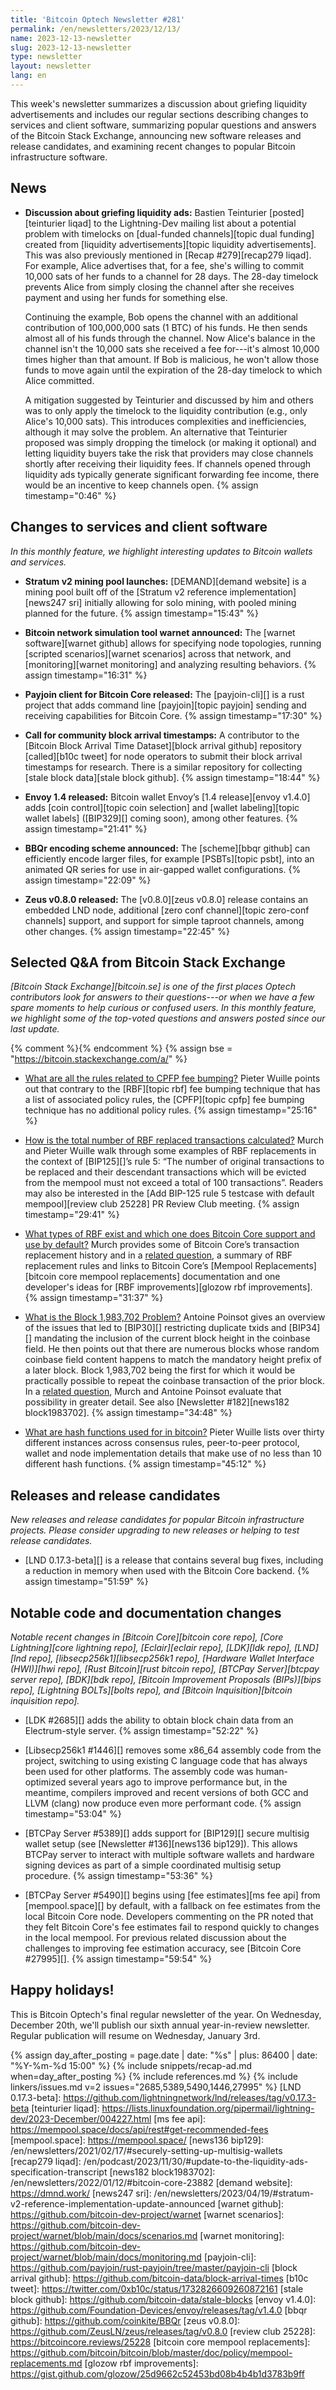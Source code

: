 ```yaml
---
title: 'Bitcoin Optech Newsletter #281'
permalink: /en/newsletters/2023/12/13/
name: 2023-12-13-newsletter
slug: 2023-12-13-newsletter
type: newsletter
layout: newsletter
lang: en
---
```

This week's newsletter summarizes a discussion about griefing liquidity
advertisements and includes our regular sections describing changes to
services and client software, summarizing popular questions and answers
of the Bitcoin Stack Exchange, announcing new software releases and
release candidates, and examining recent changes to popular Bitcoin
infrastructure software.

## News

- **Discussion about griefing liquidity ads:** Bastien Teinturier
  [posted][teinturier liqad] to the Lightning-Dev mailing list about a
  potential problem with timelocks on [dual-funded channels][topic dual
  funding] created from [liquidity advertisements][topic liquidity
  advertisements].  This was also previously mentioned in [Recap
  #279][recap279 liqad]. For example, Alice advertises that, for a fee, she's
  willing to commit 10,000 sats of her funds to a channel for 28 days.
  The 28-day timelock prevents Alice from simply closing the channel
  after she receives payment and using her funds for something else.

  Continuing the example, Bob opens the channel with an additional
  contribution of 100,000,000 sats (1 BTC) of his funds.  He then
  sends almost all of his funds through the channel.  Now Alice's
  balance in the channel isn't the 10,000 sats she received a fee
  for---it's almost 10,000 times higher than that amount.  If Bob is
  malicious, he won't allow those funds to move again until the
  expiration of the 28-day timelock to which Alice committed.

  A mitigation suggested by Teinturier and discussed by him and others
  was to only apply the timelock to the liquidity contribution
  (e.g., only Alice's 10,000 sats).  This introduces
  complexities and inefficiencies, although it may solve the problem.
  An alternative that Teinturier proposed was simply dropping the
  timelock (or making it optional) and letting liquidity buyers take
  the risk that providers may close channels shortly after receiving
  their liquidity fees.  If channels opened through liquidity ads
  typically generate significant forwarding fee income, there would be
  an incentive to keep channels open. {% assign timestamp="0:46" %}

## Changes to services and client software

*In this monthly feature, we highlight interesting updates to Bitcoin
wallets and services.*

- **Stratum v2 mining pool launches:**
  [DEMAND][demand website] is a mining pool built off of the [Stratum v2
  reference implementation][news247 sri] initially allowing for solo mining, with
  pooled mining planned for the future. {% assign timestamp="15:43" %}

- **Bitcoin network simulation tool warnet announced:**
  The [warnet software][warnet github] allows for specifying node topologies,
  running [scripted scenarios][warnet scenarios] across that network, and
  [monitoring][warnet monitoring] and analyzing resulting behaviors. {% assign timestamp="16:31" %}

- **Payjoin client for Bitcoin Core released:**
  The [payjoin-cli][] is a rust project that adds command line [payjoin][topic payjoin] sending
  and receiving capabilities for Bitcoin Core. {% assign timestamp="17:30" %}

- **Call for community block arrival timestamps:**
  A contributor to the [Bitcoin Block Arrival Time Dataset][block arrival github]
  repository [called][b10c tweet] for node operators to submit their block arrival
  timestamps for research. There is a similar repository for collecting [stale
  block data][stale block github]. {% assign timestamp="18:44" %}

- **Envoy 1.4 released:**
  Bitcoin wallet Envoy’s [1.4 release][envoy v1.4.0] adds [coin control][topic
  coin selection] and [wallet labeling][topic wallet labels] ([BIP329][]
  coming soon), among other features. {% assign timestamp="21:41" %}

- **BBQr encoding scheme announced:**
  The [scheme][bbqr github] can efficiently encode larger files, for example [PSBTs][topic
  psbt], into an animated QR series for use in air-gapped wallet configurations. {% assign timestamp="22:09" %}

- **Zeus v0.8.0 released:**
  The [v0.8.0][zeus v0.8.0] release contains an embedded LND node, additional
  [zero conf channel][topic zero-conf channels] support, and support for simple taproot channels,
  among other changes. {% assign timestamp="22:45" %}

## Selected Q&A from Bitcoin Stack Exchange

*[Bitcoin Stack Exchange][bitcoin.se] is one of the first places Optech
contributors look for answers to their questions---or when we have a
few spare moments to help curious or confused users.  In
this monthly feature, we highlight some of the top-voted questions and
answers posted since our last update.*

{% comment %}<!-- https://bitcoin.stackexchange.com/search?tab=votes&q=created%3a1m..%20is%3aa
nswer -->{% endcomment %}
{% assign bse = "https://bitcoin.stackexchange.com/a/" %}

- [What are all the rules related to CPFP fee bumping?]({{bse}}120853)
  Pieter Wuille points out that contrary to the [RBF][topic rbf] fee bumping
  technique that has a list of associated policy rules, the [CPFP][topic cpfp]
  fee bumping technique has no additional policy rules. {% assign timestamp="25:16" %}

- [How is the total number of RBF replaced transactions calculated?]({{bse}}120823)
  Murch and Pieter Wuille walk through some examples of RBF replacements in the
  context of [BIP125][]’s rule 5: “The number of original transactions to be
  replaced and their descendant transactions which will be evicted from the
  mempool must not exceed a total of 100 transactions”. Readers may also be
  interested in the [Add BIP-125 rule 5 testcase with default
  mempool][review club 25228] PR Review Club meeting. {% assign timestamp="29:41" %}

- [What types of RBF exist and which one does Bitcoin Core support and use by default?]({{bse}}120749)
  Murch provides some of Bitcoin Core’s transaction replacement history and in a
  [related question]({{bse}}120773), a summary of RBF replacement rules and
  links to Bitcoin Core’s [Mempool Replacements][bitcoin core mempool
  replacements] documentation and one developer's ideas for [RBF
  improvements][glozow rbf improvements]. {% assign timestamp="31:37" %}

- [What is the Block 1,983,702 Problem?]({{bse}}120834)
  Antoine Poinsot gives an overview of the issues that led to [BIP30][]
  restricting duplicate txids and [BIP34][] mandating the inclusion of the
  current block height in the coinbase field. He then points out that there are
  numerous blocks whose random coinbase field content happens to match the
  mandatory height prefix of a later block. Block 1,983,702 being the first
  for which it would be practically possible to repeat the coinbase transaction
  of the prior block. In a [related question]({{bse}}120836), Murch and
  Antoine Poinsot evaluate that possibility in greater detail.  See also
  [Newsletter #182][news182 block1983702]. {% assign timestamp="34:48" %}

- [What are hash functions used for in bitcoin?]({{bse}}120418)
  Pieter Wuille lists over thirty different instances across consensus rules,
  peer-to-peer protocol, wallet and node implementation details that make use
  of no less than 10 different hash functions. {% assign timestamp="45:12" %}

## Releases and release candidates

*New releases and release candidates for popular Bitcoin infrastructure
projects.  Please consider upgrading to new releases or helping to test
release candidates.*

- [LND 0.17.3-beta][] is a release that contains several bug fixes,
  including a reduction in memory when used with the Bitcoin Core
  backend. {% assign timestamp="51:59" %}

## Notable code and documentation changes

*Notable recent changes in [Bitcoin Core][bitcoin core repo], [Core
Lightning][core lightning repo], [Eclair][eclair repo], [LDK][ldk repo],
[LND][lnd repo], [libsecp256k1][libsecp256k1 repo], [Hardware Wallet
Interface (HWI)][hwi repo], [Rust Bitcoin][rust bitcoin repo], [BTCPay
Server][btcpay server repo], [BDK][bdk repo], [Bitcoin Improvement
Proposals (BIPs)][bips repo], [Lightning BOLTs][bolts repo], and
[Bitcoin Inquisition][bitcoin inquisition repo].*

- [LDK #2685][] adds the ability to obtain block chain data from an
  Electrum-style server. {% assign timestamp="52:22" %}

- [Libsecp256k1 #1446][] removes some x86_64 assembly code from the
  project, switching to using existing C language code that has always
  been used for other platforms.  The assembly code was human-optimized
  several years ago to improve performance but, in the meantime, compilers
  improved and recent versions of both GCC and LLVM (clang) now produce
  even more performant code. {% assign timestamp="53:04" %}

- [BTCPay Server #5389][] adds support for [BIP129][] secure multisig
  wallet setup (see [Newsletter #136][news136 bip129]).  This allows
  BTCPay server to interact with multiple software wallets and hardware
  signing devices as part of a simple coordinated multisig setup
  procedure. {% assign timestamp="53:36" %}

- [BTCPay Server #5490][] begins using [fee estimates][ms fee api] from
  [mempool.space][] by default, with a fallback on fee estimates from
  the local Bitcoin Core node.  Developers commenting on the PR noted
  that they felt Bitcoin Core's fee estimates fail to respond quickly to
  changes in the local mempool.  For previous related discussion about
  the challenges to improving fee estimation accuracy, see [Bitcoin Core
  #27995][]. {% assign timestamp="59:54" %}

## Happy holidays!

This is Bitcoin Optech's final regular newsletter of the year.  On
Wednesday, December 20th, we'll publish our sixth annual year-in-review
newsletter.  Regular publication will resume on Wednesday, January 3rd.

{% assign day_after_posting = page.date | date: "%s" | plus: 86400 | date: "%Y-%m-%d 15:00" %}
{% include snippets/recap-ad.md when=day_after_posting %}
{% include references.md %}
{% include linkers/issues.md v=2 issues="2685,5389,5490,1446,27995" %}
[LND 0.17.3-beta]: https://github.com/lightningnetwork/lnd/releases/tag/v0.17.3-beta
[teinturier liqad]: https://lists.linuxfoundation.org/pipermail/lightning-dev/2023-December/004227.html
[ms fee api]: https://mempool.space/docs/api/rest#get-recommended-fees
[mempool.space]: https://mempool.space/
[news136 bip129]: /en/newsletters/2021/02/17/#securely-setting-up-multisig-wallets
[recap279 liqad]: /en/podcast/2023/11/30/#update-to-the-liquidity-ads-specification-transcript
[news182 block1983702]: /en/newsletters/2022/01/12/#bitcoin-core-23882
[demand website]: https://dmnd.work/
[news247 sri]: /en/newsletters/2023/04/19/#stratum-v2-reference-implementation-update-announced
[warnet github]: https://github.com/bitcoin-dev-project/warnet
[warnet scenarios]: https://github.com/bitcoin-dev-project/warnet/blob/main/docs/scenarios.md
[warnet monitoring]: https://github.com/bitcoin-dev-project/warnet/blob/main/docs/monitoring.md
[payjoin-cli]: https://github.com/payjoin/rust-payjoin/tree/master/payjoin-cli
[block arrival github]: https://github.com/bitcoin-data/block-arrival-times
[b10c tweet]: https://twitter.com/0xb10c/status/1732826609260872161
[stale block github]: https://github.com/bitcoin-data/stale-blocks
[envoy v1.4.0]: https://github.com/Foundation-Devices/envoy/releases/tag/v1.4.0
[bbqr github]: https://github.com/coinkite/BBQr
[zeus v0.8.0]: https://github.com/ZeusLN/zeus/releases/tag/v0.8.0
[review club 25228]: https://bitcoincore.reviews/25228
[bitcoin core mempool replacements]: https://github.com/bitcoin/bitcoin/blob/master/doc/policy/mempool-replacements.md
[glozow rbf improvements]: https://gist.github.com/glozow/25d9662c52453bd08b4b4b1d3783b9ff
